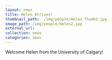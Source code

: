 ```yaml
---
layout: news
title: Helen Arrives!
thumbnail_path:  /img/people/Helen_Thumb2.jpg
image_path: /img/people/Helen2.jpg
external_url:
collection: news
categories: news
---
```


Welcome Helen from the University of Calgary! 


